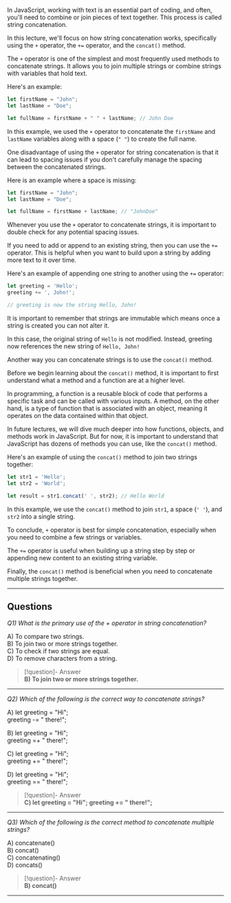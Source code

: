In JavaScript, working with text is an essential part of coding, and often, you'll need to combine or join pieces of text together. This process is called string concatenation.

In this lecture, we'll focus on how string concatenation works, specifically using the `+` operator, the `+=` operator, and the `concat()` method.

The `+` operator is one of the simplest and most frequently used methods to concatenate strings. It allows you to join multiple strings or combine strings with variables that hold text.

Here's an example:

```js
let firstName = "John";
let lastName = "Doe";

let fullName = firstName + " " + lastName; // John Doe
```

In this example, we used the `+` operator to concatenate the `firstName` and `lastName` variables along with a space (`" "`) to create the full name.

One disadvantage of using the `+` operator for string concatenation is that it can lead to spacing issues if you don't carefully manage the spacing between the concatenated strings.

Here is an example where a space is missing:

```js
let firstName = "John";
let lastName = "Doe";

let fullName = firstName + lastName; // "JohnDoe"
```

Whenever you use the `+` operator to concatenate strings, it is important to double check for any potential spacing issues.

If you need to add or append to an existing string, then you can use the `+=` operator. This is helpful when you want to build upon a string by adding more text to it over time.

Here's an example of appending one string to another using the `+=` operator:

```js
let greeting = 'Hello';
greeting += ', John!';

// greeting is now the string Hello, John!
```

It is important to remember that strings are immutable which means once a string is created you can not alter it.

In this case, the original string of `Hello` is not modified. Instead, greeting now references the new string of `Hello, John!`

Another way you can concatenate strings is to use the `concat()` method.

Before we begin learning about the `concat()` method, it is important to first understand what a method and a function are at a higher level.

In programming, a function is a reusable block of code that performs a specific task and can be called with various inputs. A method, on the other hand, is a type of function that is associated with an object, meaning it operates on the data contained within that object.

In future lectures, we will dive much deeper into how functions, objects, and methods work in JavaScript. But for now, it is important to understand that JavaScript has dozens of methods you can use, like the `concat()` method.

Here's an example of using the `concat()` method to join two strings together:

```js
let str1 = 'Hello';
let str2 = 'World';

let result = str1.concat(' ', str2); // Hello World
```

In this example, we use the `concat()` method to join `str1`, a space (`' '`), and `str2` into a single string.

To conclude, `+` operator is best for simple concatenation, especially when you need to combine a few strings or variables.

The `+=` operator is useful when building up a string step by step or appending new content to an existing string variable.

Finally, the `concat()` method is beneficial when you need to concatenate multiple strings together.

---
## Questions

*Q1) What is the primary use of the + operator in string concatenation?*

A) To compare two strings.  
B) To join two or more strings together.  
C) To check if two strings are equal.  
D) To remove characters from a string.  

> [!question]- Answer  
> **B) To join two or more strings together.**  

---

*Q2) Which of the following is the correct way to concatenate strings?*

A) let greeting = "Hi";  
   greeting -= " there!";  

B) let greeting = "Hi";  
   greeting =+ " there!";  

C) let greeting = "Hi";  
   greeting += " there!";  

D) let greeting = "Hi";  
   greeting == " there!";  

> [!question]- Answer  
> **C) let greeting = "Hi"; greeting += " there!";**  

---

*Q3) Which of the following is the correct method to concatenate multiple strings?*

A) concatenate()  
B) concat()  
C) concatenating()  
D) concats()  

> [!question]- Answer  
> **B) concat()**  

---